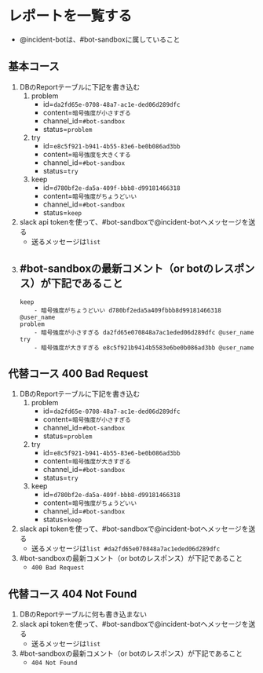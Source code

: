 # レポートを一覧する

- @incident-botは、#bot-sandboxに属していること

## 基本コース

1. DBのReportテーブルに下記を書き込む
    1. problem
        - id=`da2fd65e-0708-48a7-ac1e-ded06d289dfc`
        - content=`暗号強度が小さすぎる`
        - channel_id=`#bot-sandbox`
        - status=`problem`
    2. try
        - id=`e8c5f921-b941-4b55-83e6-be0b086ad3bb`
        - content=`暗号強度を大きくする`
        - channel_id=`#bot-sandbox`
        - status=`try`
    3. keep
        - id=`d780bf2e-da5a-409f-bbb8-d99181466318`
        - content=`暗号強度がちょうどいい`
        - channel_id=`#bot-sandbox`
        - status=`keep`
1. slack api tokenを使って、#bot-sandboxで@incident-botへメッセージを送る
    - 送るメッセージは`list`
1. #bot-sandboxの最新コメント（or botのレスポンス）が下記であること
    - 
    ```
    keep
        - 暗号強度がちょうどいい d780bf2eda5a409fbbb8d99181466318 @user_name
    problem
        - 暗号強度が小さすぎる da2fd65e070848a7ac1eded06d289dfc @user_name
    try
        - 暗号強度が大きすぎる e8c5f921b9414b5583e6be0b086ad3bb @user_name
    ```

## 代替コース 400 Bad Request

1. DBのReportテーブルに下記を書き込む
    1. problem
        - id=`da2fd65e-0708-48a7-ac1e-ded06d289dfc`
        - content=`暗号強度が小さすぎる`
        - channel_id=`#bot-sandbox`
        - status=`problem`
    2. try
        - id=`e8c5f921-b941-4b55-83e6-be0b086ad3bb`
        - content=`暗号強度が大きすぎる`
        - channel_id=`#bot-sandbox`
        - status=`try`
    3. keep
        - id=`d780bf2e-da5a-409f-bbb8-d99181466318`
        - content=`暗号強度がちょうどいい`
        - channel_id=`#bot-sandbox`
        - status=`keep`
1. slack api tokenを使って、#bot-sandboxで@incident-botへメッセージを送る
    - 送るメッセージは`list #da2fd65e070848a7ac1eded06d289dfc`
1. #bot-sandboxの最新コメント（or botのレスポンス）が下記であること
    - `400 Bad Request`

## 代替コース 404 Not Found

1. DBのReportテーブルに何も書き込まない
1. slack api tokenを使って、#bot-sandboxで@incident-botへメッセージを送る
    - 送るメッセージは`list`
1. #bot-sandboxの最新コメント（or botのレスポンス）が下記であること
    - `404 Not Found`

